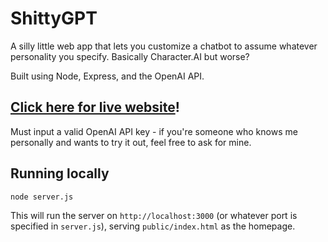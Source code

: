 # ShittyGPT

A silly little web app that lets you customize a chatbot to assume whatever personality you specify. Basically Character.AI but worse?

Built using Node, Express, and the OpenAI API.

## [Click here for live website](https://shittygpt-c204a58304f5.herokuapp.com/)!

Must input a valid OpenAI API key - if you're someone who knows me personally and wants to try it out, feel free to ask for mine.

## Running locally

```bash
node server.js
```

This will run the server on `http://localhost:3000` (or whatever port is specified in `server.js`), serving `public/index.html` as the homepage.